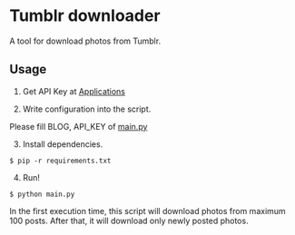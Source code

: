 Tumblr downloader
=================

A tool for download photos from Tumblr.

Usage
-----
1. Get API Key at [Applications](https://www.tumblr.com/oauth/apps)

2. Write configuration into the script.

Please fill BLOG, API\_KEY of [main.py](./main.py)

3. Install dependencies.

``` shell
$ pip -r requirements.txt
```

4. Run!

``` shell
$ python main.py
```

In the first execution time, this script will download photos from maximum 100 posts.
After that, it will download only newly posted photos.
